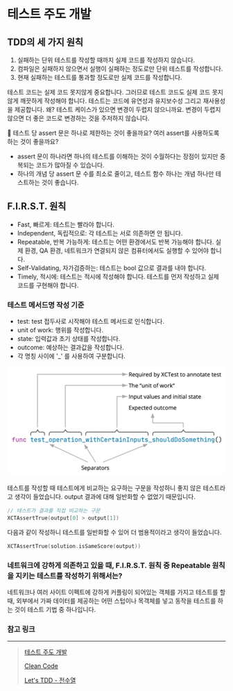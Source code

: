 # 테스트 주도 개발

## TDD의 세 가지 원칙

1. 실패하는 단위 테스트를 작성할 때까지 실제 코드를 작성하지 않습니다.
2. 컴파일은 실패하지 않으면서 실행이 실패하는 정도로만 단위 테스트를 작성합니다.
3. 현재 실패하는 테스트를 통과할 정도로만 실제 코드를 작성합니다.

테스트 코드는 실제 코드 못지않게 중요합니다. 그러므로 테스트 코드도 실제 코드 못지않게 깨끗하게 작성해야 합니다. 테스트는 코드에 유연성과 유지보수성 그리고 재사용성을 제공합니다. 왜? 테스트 케이스가 있으면 변경이 두렵지 않으니까요. 변경이 두렵지 않으면 더 좋은 코드로 변경하는 것을 주저하지 않습니다.

🤔 테스트 당 assert 문은 하나로 제한하는 것이 좋을까요? 여러 assert를 사용하도록 하는 것이 좋을까요?

- assert 문이 하나라면 하나의 테스트를 이해하는 것이 수월하다는 장점이 있지만 중복되는 코드가 많아질 수 있습니다.
- 하나의 개념 당 assert 문 수를 최소로 줄이고, 테스트 함수 하나는 개념 하나만 테스트하는 것이 좋습니다.

## F.I.R.S.T. 원칙

- Fast, 빠르게: 테스트는 빨라야 합니다.
- Independent, 독립적으로: 각 테스트는 서로 의존하면 안 됩니다.
- Repeatable, 반복 가능하게: 테스트는 어떤 환경에서도 반복 가능해야 합니다. 실제 환경, QA 환경, 네트워크가 연결되지 않은 컴퓨터에서도 실행할 수 있어야 합니다.
- Self-Validating, 자가검증하는: 테스트는 bool 값으로 결과를 내야 합니다.
- Timely, 적시에: 테스트는 적시에 작성해야 합니다. 테스트를 먼저 작성하고 실제 코드를 구현해야 합니다.

### 테스트 메서드명 작성 기준

- test: test 접두사로 시작해야 테스트 메서드로 인식합니다.
- unit of work: 행위를 작성합니다.
- state: 입력값과 초기 상태를 작성합니다.
- outcome: 예상하는 결과값을 작성합니다.
- 각 명칭 사이에 '_' 를 사용하여 구분합니다.

![testNaming](assets/testNaming.png)

테스트를 작성할 때 테스트에게 비교하는 요구하는 구문을 작성하니 좋지 않은 테스트라고 생각이 들었습니다. output 결과에 대해 일반화할 수 없었기 때문입니다.

```swift
// 테스트가 결과를 직접 비교하는 구문
XCTAssertTrue(output[0] > output[1])
```

다음과 같이 작성하니 테스트를 일반화할 수 있어 더 범용적이라고 생각이 들었습니다.

```swift
XCTAssertTrue(solution.isSameScore(output))
```

### 네트워크에 강하게 의존하고 있을 때, F.I.R.S.T. 원칙 중 Repeatable 원칙을 지키는 테스트를 작성하기 위해서는?

네트워크나 여러 사이트 이펙트에 강하게 커플링이 되어있는 객체를 가지고 테스트를 할 때, 외부에서 가짜 데이터를 제공하는 어떤 스텁이나 목객체를 넣고 동작을 테스트를 하는 것이 테스트 기법 중 하나입니다.

### 참고 링크

---

> [테스트 주도 개발](https://book.naver.com/bookdb/book_detail.nhn?bid=7443642)
>
> [Clean Code](https://book.naver.com/bookdb/book_detail.nhn?bid=7390287)
>
> [Let's TDD - 전수열](https://www.youtube.com/watch?v=meTnd09Pf_M)